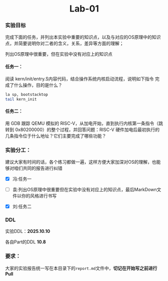 <center>
    <h1>Lab-01</h1>
</center>

### 实验目标

完成下面的任务，并列出本实验中重要的知识点，以及与对应的OS原理中的知识点，并简要说明你对二者的含义，关系，差异等方面的理解；

列出OS原理中很重要，但在实验中没有对应上的知识点

#### 任务一：

阅读 kern/init/entry.S内容代码，结合操作系统内核启动流程，说明如下指令 完成了什么操作，目的是什么？

```bash
la sp, bootstacktop 
tail kern_init 
```

#### 任务二：

用 GDB 跟踪 QEMU 模拟的 RISC-V，从加电开始，直到执行内核第一条指令（跳转到 0x80200000）的整个过程，并回答问题：RISC-V 硬件加电后最初执行的几条指令位于什么地址？它们主要完成了哪些功能？

### 实验分工：

建议大家有时间的话，各个练习都做一遍，这样方便大家加深对OS的理解，也能够对咱们共同的报告进行纠错



- [x] 冯:任务一



- [ ] 袁:列出OS原理中很重要但在实验中没有对应上的知识点，最后MarkDown文件以你的风格进行书写



- [x] 刘:任务二



### DDL

实验DDL：**2025.10.10**



各自Part的DDL **10.8**

### 要求：

大家的实验报告统一写在本目录下的`report.md`文件中，**切记在开始写之前进行Pull**